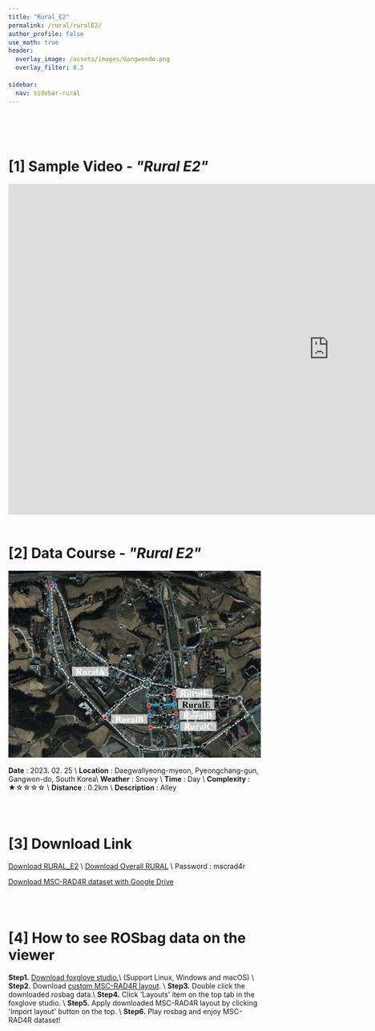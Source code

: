 ```yaml
---
title: "Rural_E2"
permalink: /rural/ruralE2/
author_profile: false
use_math: true
header:
  overlay_image: /assets/images/Gangwondo.png
  overlay_filter: 0.5

sidebar:
  nav: sidebar-rural
---
```


<br/>
<br/>
<br/>



# [1] Sample Video - *"Rural E2"*
<iframe width="1280" height="660" src="https://www.youtube.com/embed/XmZq_DF7Bo0" title="URBAN A0" frameborder="0" allow="accelerometer; autoplay; clipboard-write; encrypted-media; gyroscope; picture-in-picture; web-share" allowfullscreen></iframe>

<br/>
<br/>

# [2] Data Course - *"Rural E2"*
<!-- ![ ](https://drive.google.com/uc?id=14dfh4mH7UpK7JOkZDLwHi-dTpNVZMrAN) -->
![ ](/assets/images_gitblog/Course_RURAL_E.PNG)

**Date** : 2023. 02. 25 \\
**Location** : Daegwallyeong-myeon, Pyeongchang-gun, Gangwon-do, South Korea\\
**Weather** : Snowy    \\
**Time** : Day        \\
**Complexity** : ★☆☆☆☆  \\
**Distance** : 0.2km    \\
**Description** : Alley


<br/>
<br/>


# [3] Download Link
[Download RURAL_E2](http://gofile.me/70cMI/7tHjvmJ2N) \\
[Download Overall RURAL](http://gofile.me/70cMI/2jJiffbq3) \\
Password : mscrad4r 

[Download MSC-RAD4R dataset with Google Drive](https://drive.google.com/drive/folders/1wCoiC4WzlgyLCSZMaYEdFcTqjOc0IkGQ?usp=drive_link)



<br/>
<br/>


# [4] How to see ROSbag data on the viewer
**Step1.** [Download foxglove studio.](https://foxglove.dev/)\\
(Support Linux, Windows and macOS) \\
**Step2.** Download [custom MSC-RAD4R layout](http://gofile.me/70cMI/IrAjZ6S4M). \\
**Step3.** Double click the downloaded rosbag data.\\
**Step4.** Click 'Layouts' item on the top tab in the foxglove studio. \\
**Step5.** Apply downloaded MSC-RAD4R layout by clicking 'Import layout' button on the top. \\
**Step6.** Play rosbag and enjoy MSC-RAD4R dataset!
<br/>
<br/>


